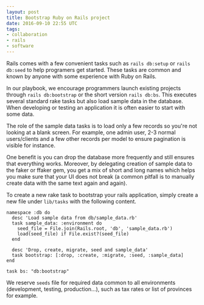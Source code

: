 ```yaml
---
layout: post
title: Bootstrap Ruby on Rails project
date: 2016-09-10 22:55 UTC
tags:
- collaboration
- rails
- software
---
```


Rails comes with a few convenient tasks such as `rails db:setup` or `rails db:seed` to help programers get started. These tasks are common and known by anyone with some experience with Ruby on Rails.

In our playbook, we encourage programmers launch existing projects through `rails db:bootstrap` or the short version `rails db:bs`. This executes several standard rake tasks but also load sample data in the database. When developing or testing an application it is often easier to start with some data.

The role of the sample data tasks is to load only a few records so you're not looking at a blank screen. For example, one admin user, 2-3 normal users/clients and a few other records per model to ensure pagination is visible for instance.

One benefit is you can drop the database more frequently and still ensures that everything works. Moreover, by delegating  creation of sample data to the faker or ffaker gem, you get a mix of short and long names which helps you make sure that your UI does not break (a common pitfall is to manually create data with the same text again and again).

To create a new rake task to bootstrap your rails application, simply create a new file under `lib/tasks` with the following content.


    namespace :db do
      desc 'Load sample data from db/sample_data.rb'
      task sample_data: :environment do
        seed_file = File.join(Rails.root, 'db', 'sample_data.rb')
        load(seed_file) if File.exist?(seed_file)
      end

      desc 'Drop, create, migrate, seed and sample_data'
      task bootstrap: [:drop, :create, :migrate, :seed, :sample_data]
    end

    task bs: "db:bootstrap"

We reserve `seeds` file for required data common to all environments (development, testing, production...), such as tax rates or list of provinces for example.

